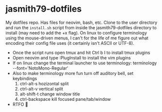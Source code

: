 # jasmith79-dotfiles
My dotfiles repo. Has files for neovim, bash, etc. Clone to the user directory and run the `install.sh` script from inside the jasmith79-dotfiles directory to install (may need to add the +x flag). On linux to configure terminology using the mouse-driven menus, I can't for the life of me figure out what encoding their config file uses (it certainly isn't ASCII or UTF-8).

* Once the script runs open tmux and hit Ctrl b I to install tmux plugins
* Open neovim and type :PlugInstall to install the vim plugins
* If on linux change the terminal launcher to use terminology: terminology --font='NotoMono-Regular'
* Also to make terminology more fun turn off auditory bell, set keybindings
  1. ctrl-alt-s       hozizontal split
  2. ctrl-alt-v       vertical split
  3. alt-shift-t      change window title
  4. ctrl-backspace   kill focused pane/tab/window
* RTFO 🤘
